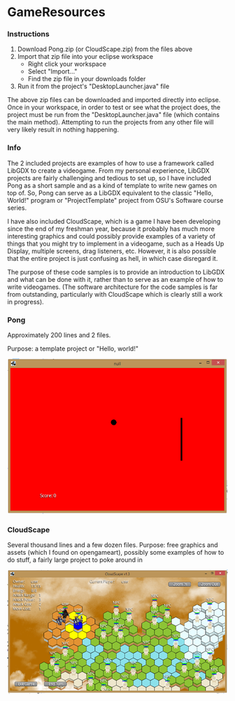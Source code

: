 # GameResources

### Instructions

1. Download Pong.zip (or CloudScape.zip) from the files above
2. Import that zip file into your eclipse workspace
    - Right click your workspace
    - Select "Import..."
    - Find the zip file in your downloads folder
3. Run it from the project's "DesktopLauncher.java" file

The above zip files can be downloaded and imported directly into eclipse.  Once in your workspace, in order to test or see what the project does, the project must be run from the "DesktopLauncher.java" file (which contains the main method).  Attempting to run the projects from any other file will very likely result in nothing happening.

### Info

The 2 included projects are examples of how to use a framework called LibGDX to create a videogame.  From my personal experience, LibGDX projects are fairly challenging and tedious to set up, so I have included Pong as a short sample and as a kind of template to write new games on top of.  So, Pong can serve as a LibGDX equivalent to the classic "Hello, World!" program or "ProjectTemplate" project from OSU's Software course series.

I have also included CloudScape, which is a game I have been developing since the end of my freshman year, because it probably has much more interesting graphics and could possibly provide examples of a variety of things that you might try to implement in a videogame, such as a Heads Up Display, multiple screens, drag listeners, etc.  However, it is also possible that the entire project is just confusing as hell, in which case disregard it.

The purpose of these code samples is to provide an introduction to LibGDX and what can be done with it, rather than to serve as an example of how to write videogames. (The software architecture for the code samples is far from outstanding, particularly with CloudScape which is clearly still a work in progress).

### Pong

Approximately 200 lines and 2 files.

Purpose: a template project or "Hello, world!"

![Pong](https://raw.githubusercontent.com/abbott221/GameResources/master/Images/PongImage.PNG)

### CloudScape

Several thousand lines and a few dozen files.
Purpose: free graphics and assets (which I found on opengameart), possibly some examples of how to do stuff, a fairly large project to poke around in

![CloudScape](https://raw.githubusercontent.com/abbott221/GameResources/master/Images/CloudScapeImage.PNG)
